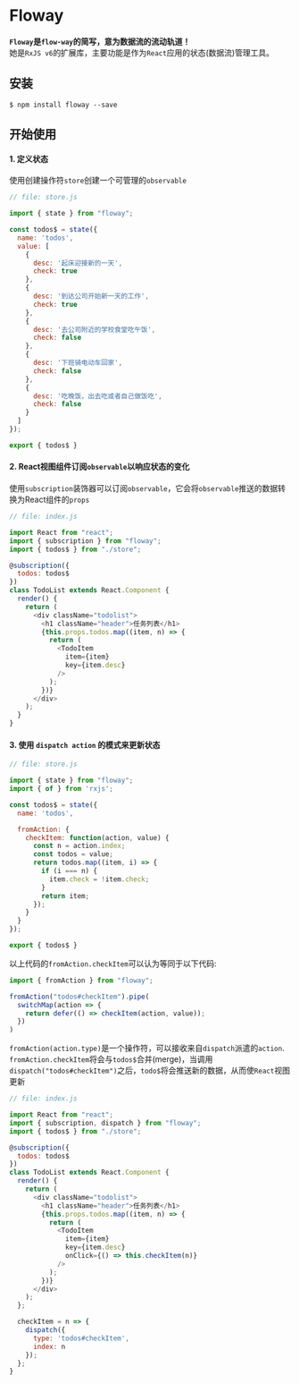 # Floway

**`Floway`是`flow-way`的简写，意为数据流的流动轨道！**<br>
她是`RxJS v6`的扩展库，主要功能是作为`React`应用的状态(数据流)管理工具。

## 安装

```
$ npm install floway --save
```

## 开始使用

#### 1. 定义状态

使用创建操作符`store`创建一个可管理的`observable`

```javascript
// file: store.js

import { state } from "floway";

const todos$ = state({
  name: 'todos',
  value: [
    {
      desc: '起床迎接新的一天',
      check: true
    },
    {
      desc: '到达公司开始新一天的工作',
      check: true
    },
    {
      desc: '去公司附近的学校食堂吃午饭',
      check: false
    },
    {
      desc: '下班骑电动车回家',
      check: false
    },
    {
      desc: '吃晚饭，出去吃或者自己做饭吃',
      check: false
    }
  ]
});

export { todos$ }
```

#### 2. React视图组件订阅`observable`以响应状态的变化

使用`subscription`装饰器可以订阅`observable`，它会将`observable`推送的数据转换为React组件的`props`

```javascript
// file: index.js

import React from "react";
import { subscription } from "floway";
import { todos$ } from "./store";

@subscription({
  todos: todos$
})
class TodoList extends React.Component {
  render() {
    return (
      <div className="todolist">
        <h1 className="header">任务列表</h1>
        {this.props.todos.map((item, n) => {
          return (
            <TodoItem
              item={item}
              key={item.desc}
            />
          );
        })}
      </div>
    );
  }
}
```

#### 3. 使用 `dispatch action` 的模式来更新状态

```javascript
// file: store.js

import { state } from "floway";
import { of } from 'rxjs';

const todos$ = state({
  name: 'todos',

  fromAction: {
    checkItem: function(action, value) {
      const n = action.index;
      const todos = value;
      return todos.map((item, i) => {
        if (i === n) {
          item.check = !item.check;
        }
        return item;
      });
    }
  }
});

export { todos$ }
```

以上代码的`fromAction.checkItem`可以认为等同于以下代码: 

```javascript
import { fromAction } from "floway";

fromAction("todos#checkItem").pipe(
  switchMap(action => {
    return defer(() => checkItem(action, value));
  })
)
```

`fromAction(action.type)`是一个操作符，可以接收来自`dispatch`派遣的`action`.<br>
`fromAction.checkItem`将会与`todos$`合并(merge)，当调用`dispatch("todos#checkItem")`之后，`todo$`将会推送新的数据，从而使`React`视图更新

```javascript
// file: index.js

import React from "react";
import { subscription, dispatch } from "floway";
import { todos$ } from "./store";

@subscription({
  todos: todos$
})
class TodoList extends React.Component {
  render() {
    return (
      <div className="todolist">
        <h1 className="header">任务列表</h1>
        {this.props.todos.map((item, n) => {
          return (
            <TodoItem
              item={item}
              key={item.desc}
              onClick={() => this.checkItem(n)}
            />
          );
        })}
      </div>
    );
  };

  checkItem = n => {
    dispatch({
      type: 'todos#checkItem',
      index: n
    });
  };
}
```

